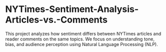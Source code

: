 # NYTimes-Sentiment-Analysis-Articles-vs.-Comments
This project analyzes how sentiment differs between NYTimes articles and reader comments on the same topics. We focus on understanding tone, bias, and audience perception using Natural Language Processing (NLP).
